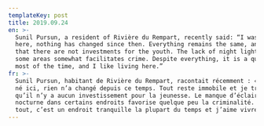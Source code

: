 ```yaml
---
templateKey: post
title: 2019.09.24
en: >-
  Sunil Pursun, a resident of Rivière du Rempart, recently said: “I was born
  here, nothing has changed since then. Everything remains the same, and I find
  that there are not investments for the youth. The lack of night lighting in
  some areas somewhat facilitates crime. Despite everything, it is a quiet place
  most of the time, and I like living here.”
fr: >-
  Sunil Pursun, habitant de Rivière du Rempart, racontait récemment : « Je suis
  né ici, rien n’a changé depuis ce temps. Tout reste immobile et je trouve
  qu’il n’y a aucun investissement pour la jeunesse. Le manque d’éclairage
  nocturne dans certains endroits favorise quelque peu la criminalité. Malgré
  tout, c’est un endroit tranquille la plupart du temps et j’aime vivre ici. »
---
```


